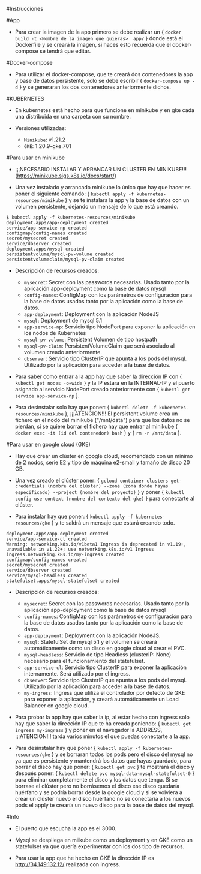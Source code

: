 #Instrucciones

#App

  - Para crear la imagen de la app primero se debe realizar un { `docker build -t <Nombre de la imagen que quieras>  app/` } donde está el Dockerfile y se creará la imagen, si haces esto recuerda que el docker-compose se tendrá que editar.

#Docker-compose

  - Para utilizar el docker-compose, que te creará dos contenedores la app y base de datos persistente, solo se debe escribir { `docker-compose up -d` } y se generaran los dos contenedores anteriormente dichos.


#KUBERNETES

  - En kubernetes está hecho para que funcione en minikube y en gke cada una distribuida en una carpeta con su nombre.

  - Versiones utilizadas:
    - `Minikube`: v1.21.2
    - `GKE`: 1.20.9-gke.701

#Para usar en minikube

  - ¡¡¡NECESARIO INSTALAR Y ARRANCAR UN CLUSTER EN MINIKUBE!!! (https://minikube.sigs.k8s.io/docs/start/)

  - Una vez instalado y arrancado minikube lo único que hay que hacer es poner el siguiente comando: { `kubectl apply -f kubernetes-resources/minikube` } y se te instalara la app y la base de datos con un volumen persistente, dejando un mensaje de lo que está creando.

```
$ kubectl apply -f kubernetes-resources/minikube
deployment.apps/app-deployment created
service/app-service-np created
configmap/config-names created
secret/mysecret created
service/dbserver created
deployment.apps/mysql created
persistentvolume/mysql-pv-volume created
persistentvolumeclaim/mysql-pv-claim created
```

  - Descripción de recursos creados:
    - `mysecret`: Secret con las passwords necesarias. Usado tanto por la aplicación app-deployment como la base de datos mysql
    - `config-names`: ConfigMap con los parámetros de configuración para la base de datos usados tanto por la aplicación como la base de datos.
    - `app-deployment`: Deployment con la aplicación NodeJS
    - `mysql`: Deployment de mysql 5.1
    - `app-service-np`: Servicio tipo NodePort para exponer la aplicación en los nodos de Kubernetes
    - `mysql-pv-volume`: Persistent Volumen de tipo hostpath
    - `mysql-pv-claim`: PersistentVolumeClaim que será asociado al volumen creado anteriormente.
    - `dbserver`: Servicio tipo ClusterIP que apunta a los pods del mysql. Utilizado por la aplicación para acceder a la base de datos.

  - Para saber como entrar a la app hay que saber la dirección IP con { `kubectl get nodes -o=wide` } y la IP estará en la INTERNAL-IP y el puerto asignado al servicio NodePort creado anteriormente con { `kubectl get service app-service-np` }.

  - Para desinstalar solo hay que poner: { `kubectl delete -f kubernetes-resources/minikube` }, ¡¡¡ATENCION!!! El persistent volume crea un fichero en el nodo del minikube ("/mnt/data") para que los datos no se pierdan, si se quiere borrar el fichero hay que entrar al minikube { `docker exec -it (id del contenedor) bash` } y { `rm -r /mnt/data` }.

#Para usar en google cloud (GKE)

  - Hay que crear un clúster en google cloud, recomendado con un mínimo de 2 nodos, serie E2 y tipo de máquina e2-small y tamaño de disco 20 GB.

  - Una vez creado el clúster poner: { `gcloud container clusters get-credentials (nombre del clúster) --zone (zona donde hayas especificado) --project (nombre del proyecto)` } y poner { `kubectl config use-context (nombre del contexto del gke)` } para conectarte al clúster.

  - Para instalar hay que poner: { `kubectl apply -f kubernetes-resources/gke` } y te saldrá un mensaje que estará creando todo.
```
deployment.apps/app-deployment created
service/app-service-cl created
Warning: networking.k8s.io/v1beta1 Ingress is deprecated in v1.19+, unavailable in v1.22+; use networking.k8s.io/v1 Ingress
ingress.networking.k8s.io/my-ingress created
configmap/config-names created
secret/mysecret created
service/dbserver created
service/mysql-headless created
statefulset.apps/mysql-statefulset created
```

  - Descripción de recursos creados:
    - `mysecret`: Secret con las passwords necesarias. Usado tanto por la aplicación app-deployment como la base de datos mysql
    - `config-names`: ConfigMap con los parámetros de configuración para la base de datos usados tanto por la aplicación como la base de datos.
    - `app-deployment`: Deployment con la aplicación NodeJS.
    - `mysql`: StatefulSet de mysql 5.1 y el volumen se creará automáticamente como un disco en google cloud al crear el PVC.
    - `mysql-headless`: Servicio de tipo Headless (clusterIP: None) necesario para el funcionamiento del statefulset.
    - `app-service-cl`: Servicio tipo ClusterIP para exponer la aplicación internamente. Será utilizado por el ingress.
    - `dbserver`: Servicio tipo ClusterIP que apunta a los pods del mysql. Utilizado por la aplicación para acceder a la base de datos.
    - `my-ingress`: Ingress que utiliza el controlador por defecto de GKE para exponer la aplicación, y creará automáticamente un Load Balancer en google cloud.

  - Para probar la app hay que saber la ip, al estar hecho con ingress solo hay que saber la dirección IP que te ha creada poniendo: { `kubectl get ingress my-ingress` } y poner en el navegador la ADDRESS, ¡¡¡ATENCION!!! tarda varios minutos el que puedas conectarte a la app.

  - Para desinstalar hay que poner { `kubectl apply -f kubernetes-resources/gke` } y se borraran todos los pods pero el disco del mysql no ya que es persistente y mantendrá los datos que hayas guardado, para borrar el disco hay que poner: { `kubectl get pvc` } te mostrará el disco y después poner: { `kubectl delete pvc mysql-data-mysql-statefulset-0` } para eliminar completamente el disco y los datos que tenga. Si se borrase el clúster pero no borrásemos el disco ese disco quedaría huérfano y se podría borrar desde la google cloud y si se volviera a crear un clúster nuevo el disco huérfano no se conectaría a los nuevos pods el apply te crearía un nuevo disco para la base de datos del mysql.

#Info

  - El puerto que escucha la app es el 3000.

  - Mysql se despliega en miikube como un deployment y en GKE como un statefulset ya que quería experimentar con los dos tipo de recursos.

  - Para usar la app que he hecho en GKE la dirección IP es http://34.149.132.12/ realizada con ingress.
